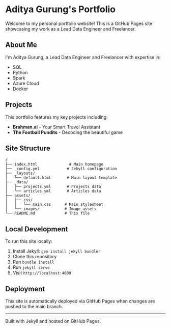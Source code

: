 # Aditya Gurung's Portfolio

Welcome to my personal portfolio website! This is a GitHub Pages site showcasing my work as a Lead Data Engineer and Freelancer.

## About Me

I'm Aditya Gurung, a Lead Data Engineer and Freelancer with expertise in:
- SQL
- Python  
- Spark
- Azure Cloud
- Docker

## Projects

This portfolio features my key projects including:
- **Brahman.ai** - Your Smart Travel Assistant
- **The Football Pundits** - Decoding the beautiful game

## Site Structure

```
/
├── index.html              # Main homepage
├── _config.yml            # Jekyll configuration
├── _layouts/
│   └── default.html       # Main layout template
├── _data/
│   ├── projects.yml       # Projects data
│   └── articles.yml       # Articles data
├── assets/
│   ├── css/
│   │   └── main.css      # Main stylesheet
│   └── images/           # Image assets
└── README.md             # This file
```

## Local Development

To run this site locally:

1. Install Jekyll: `gem install jekyll bundler`
2. Clone this repository
3. Run `bundle install`
4. Run `jekyll serve`
5. Visit `http://localhost:4000`

## Deployment

This site is automatically deployed via GitHub Pages when changes are pushed to the main branch.

---

Built with Jekyll and hosted on GitHub Pages.